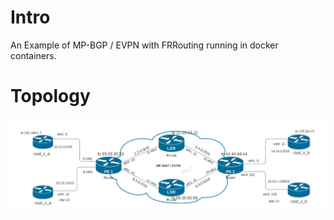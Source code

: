 
# Intro

An Example of MP-BGP / EVPN with FRRouting running in docker containers.

# Topology

![Network topoloy](./NetworkTopology.jpeg)
